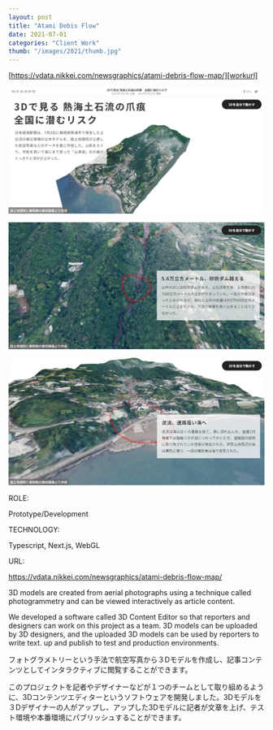 ```yaml
---
layout: post
title: "Atami Debis Flow"
date: 2021-07-01
categories: "Client Work"
thumb: "/images/2021/thumb.jpg"
---
```


[https://vdata.nikkei.com/newsgraphics/atami-debris-flow-map/][workurl]

[![nikkei](/images/2021/02.jpg)][workUrl]

[![nikkei](/images/2021/03.jpg)][workUrl]

[![nikkei](/images/2021/04.jpg)][workUrl]

<div class="post-category">
<p class="post-title">ROLE:</p> 
<p class="post-value">Prototype/Development</p>
</div>

<div class="post-category">
<p class="post-title">TECHNOLOGY:</p>
<p class="post-value">Typescript, Next.js, WebGL</p>
</div>

<div class="post-category">
<p class="post-title">URL:</p>
<p class="post-value"><a href="https://vdata.nikkei.com/newsgraphics/atami-debris-flow-map/" target="_blank" >https://vdata.nikkei.com/newsgraphics/atami-debris-flow-map/</a></p>
</div>

<div class="post-description">
<p>3D models are created from aerial photographs using a technique called photogrammetry and can be viewed interactively as article content.</p>
<p>We developed a software called 3D Content Editor so that reporters and designers can work on this project as a team. 3D models can be uploaded by 3D designers, and the uploaded 3D models can be used by reporters to write text. up and publish to test and production environments.</p>
</div>


<div class="post-description">  
<p>
フォトグラメトリーという手法で航空写真から３Dモデルを作成し、記事コンテンツとしてインタラクティブに閲覧することができます。
</p>
<p>
このプロジェクトを記者やデザイナーなどが１つのチームとして取り組めるように、3Dコンテンツエディターというソフトウェアを開発しました。3Dモデルを３Dデザイナーの人がアップし、アップした3Dモデルに記者が文章を上げ、テスト環境や本番環境にパブリッシュすることができます。
</p>
</div>


[workurl]: https://vdata.nikkei.com/newsgraphics/atami-debris-flow-map/
